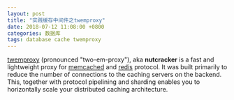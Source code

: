 ```yaml
---
layout: post
title: "实践缓存中间件之twemproxy"
date: 2018-07-12 11:08:00 +0800
categories: 数据库
tags: database cache twemproxy
---
```


[twemproxy](https://github.com/twitter/twemproxy) (pronounced "two-em-proxy"), aka **nutcracker** is a fast and lightweight proxy for [memcached](http://www.memcached.org/) and [redis](http://redis.io/) protocol. It was built primarily to reduce the number of connections to the caching servers on the backend. This, together with protocol pipelining and sharding enables you to horizontally scale your distributed caching architecture.